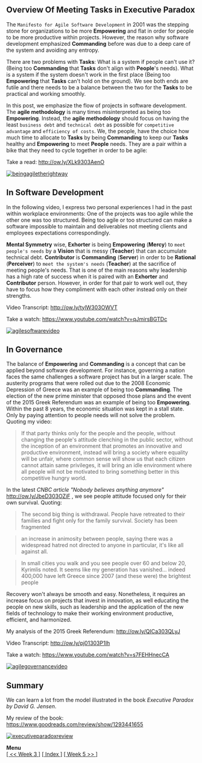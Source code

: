 ## Overview Of Meeting Tasks in Executive Paradox

The `Manifesto for Agile Software Development` in 2001 was the stepping stone for organizations to be more **Empowering** and flat in order for people to be more productive within projects. However, the reason why software development emphasized **Commanding** before was due to a deep care of the system and avoiding any entropy.

There are two problems with **Tasks**: What is a system if people can't use it? (Being too **Commanding** that **Tasks** don't align with **People**'s needs). What is a system if the system doesn't work in the first place (Being too **Empowering** that **Tasks** can't hold on the ground). We see both ends are futile and there needs to be a balance between the two for the **Tasks** to be practical and working smoothly.

In this post, we emphasize the flow of projects in software development. The **agile methodology** is many times misinterpreted as being too **Empowering**. Instead, the **agile methodology** should focus on having the least `business debt` and `technical debt` as possible for `competitive advantage` and `efficiency of costs`. We, the people, have the choice how much time to allocate to **Tasks** by being **Commanding** to keep our **Tasks** healthy and **Empowering** to meet **People** needs. They are a pair within a bike that they need to cycle together in order to be agile: 

Take a read: http://ow.ly/XLk9303AenO

[![beingagiletherightway](https://cloud.githubusercontent.com/assets/12673581/18192503/7c5a89c6-7107-11e6-9158-1ea9626f6015.png)](http://ow.ly/XLk9303AenO)

## In Software Development

In the following video, I express two personal experiences I had in the past within workplace environments: One of the projects was too agile while the other one was too structured. Being too agile or too structured can make a software impossible to maintain and deliverables not meeting clients and employees expectations correspondingly.

**Mental Symmetry** wise, **Exhorter** is being **Empowering** (**Mercy**) to `meet people's needs` by a **Vision** that is messy (**Teacher**) that can accumulate technical debt. **Contributor** is **Commanding** (**Server**) in order to be **Rational** (**Perceiver**) to `meet the system's needs` (**Teacher**) at the sacrifice of meeting people's needs. That is one of the main reasons why leadership has a high rate of success when it is paired with an **Exhorter** and **Contributor** person. However, in order for that pair to work well out, they have to focus how they compliment with each other instead only on their strengths.

Video Transcript: http://ow.ly/tylW303OWVT

Take a watch: https://www.youtube.com/watch?v=qJmirsBGTDc

[![agilesoftwarevideo](https://cloud.githubusercontent.com/assets/12673581/18192662/ea1cb8de-7108-11e6-941e-ec02edb35231.png)](https://www.youtube.com/watch?v=qJmirsBGTDc)

## In Governance

The balance of **Empowering** and **Commanding** is a concept that can be applied beyond software development. For instance, governing a nation faces the same challenges a software project has but in a larger scale. The austerity programs that were rolled out due to the 2008 Economic Depression of Greece was an example of being too **Commanding**. The election of the new prime minister that opposed those plans and the event of the 2015 Greek Referendum was an example of being too **Empowering**. Within the past 8 years, the economic situation was kept in a stall state. Only by paying attention to people needs will not solve the problem. Quoting my video:

>If that party thinks only for the people and the people, without changing the people's attitude clenching in the public sector, without the inception of an environment that promotes an innovative and productive environment, instead will bring a society where equality will be unfair, where common sense will show us that each citizen cannot attain same privileges, it will bring an idle environment where all people will not be motivated to bring something better in this competitive hungry world.

In the latest *CNBC article "Nobody believes anything anymore"* http://ow.ly/JbeD303OZiF , we see people attitude focused only for their own survival. Quoting:

>The second big thing is withdrawal. People have retreated to their families and fight only for the family survival. Society has been fragmented

>an increase in animosity between people, saying there was a widespread hatred not directed to anyone in particular, it's like all against all.

>In small cities you walk and you see people over 60 and below 20, Kyrimlis noted. It seems like my generation has vanished... indeed 400,000 have left Greece since 2007 (and these were) the brightest people

Recovery won't always be smooth and easy. Nonetheless, it requires an increase focus on projects that invest in innovation, as well educating the people on new skills, such as leadership and the application of the new fields of technology to make their working environment productive, efficient, and harmonized.

My analysis of the 2015 Greek Referendum: http://ow.ly/QICa303QLyJ

Video Transcript: http://ow.ly/pj01303P1Ih

Take a watch: https://www.youtube.com/watch?v=s7FEHHnecCA

[![agilegovernancevideo](https://cloud.githubusercontent.com/assets/12673581/18192870/898e898c-710a-11e6-972f-3e40d1aed14e.png)](https://www.youtube.com/watch?v=s7FEHHnecCA)

## Summary

We can learn a lot from the model illustrated in the book *Executive Paradox by David G. Jensen*. 

My review of the book: https://www.goodreads.com/review/show/1293441655

[![executiveparadoxreview](https://cloud.githubusercontent.com/assets/12673581/18192953/5aa15ec8-710b-11e6-905f-88a61ed09fb2.png)](https://www.goodreads.com/review/show/1293441655)

**Menu**<br> [\[ << Week 3 \]](https://github.com/softdevlife/contributed_articles/blob/master/selfdevboostermentalmaptour/week3.md) [\[ Index \]](https://github.com/softdevlife/contributed_articles/blob/master/selfdevboostermentalmaptour/README.md) [\[ Week 5 >> \]](https://github.com/softdevlife/contributed_articles/blob/master/selfdevboostermentalmaptour/week5.md)
